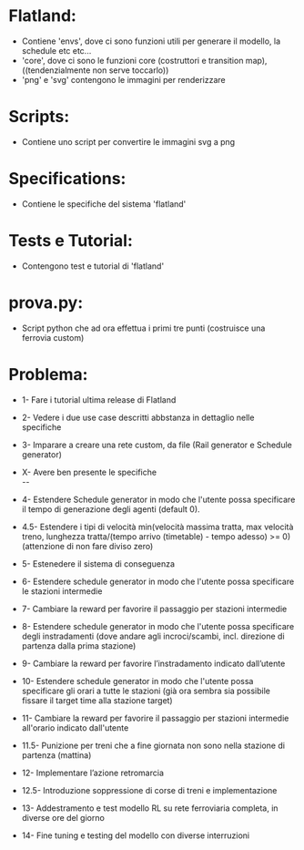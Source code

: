 # Flatland:   
- Contiene 'envs', dove ci sono funzioni utili per generare il modello, la schedule etc etc...    
- 'core', dove ci sono le funzioni core (costruttori e transition map), ((tendenzialmente non serve toccarlo))   
- 'png' e 'svg' contengono le immagini per renderizzare    

# Scripts:    
- Contiene uno script per convertire le immagini svg a png

# Specifications:
- Contiene le specifiche del sistema 'flatland'

# Tests e Tutorial:
- Contengono test e tutorial di 'flatland'

# prova.py:
- Script python che ad ora effettua i primi tre punti (costruisce una ferrovia custom)

# Problema:
- 1- Fare i tutorial ultima release di Flatland
- 2- Vedere i due use case descritti abbstanza in dettaglio nelle specifiche
- 3- Imparare a creare una rete custom, da file (Rail generator e Schedule generator)
- X- Avere ben presente le specifiche    
--
- 4- Estendere Schedule generator in modo che l'utente possa specificare il tempo di generazione degli agenti (default 0).
- 4.5- Estendere i tipi di velocità min(velocità massima tratta, max velocità treno, lunghezza tratta/(tempo arrivo (timetable) - tempo adesso) >= 0) (attenzione di non fare diviso zero)
- 5- Estenedere il sistema di conseguenza
- 6- Estendere schedule generator in modo che l'utente possa specificare le stazioni intermedie
- 7- Cambiare la reward per favorire il passaggio per stazioni intermedie

- 8- Estendere schedule generator in modo che l'utente possa specificare degli instradamenti (dove andare agli incroci/scambi, incl. direzione di partenza dalla prima stazione)
- 9- Cambiare la reward per favorire l’instradamento indicato dall’utente
- 10- Estendere schedule generator in modo che l'utente possa specificare gli orari a tutte le stazioni (già ora sembra sia possibile fissare il target time alla stazione target)

- 11- Cambiare la reward per favorire il passaggio per stazioni intermedie all'orario indicato dall'utente
- 11.5- Punizione per treni che a fine giornata non sono nella stazione di partenza (mattina)

- 12- Implementare l’azione retromarcia
- 12.5- Introduzione soppressione di corse di treni e implementazione 

- 13- Addestramento e test modello RL su rete ferroviaria completa, in diverse ore del giorno
- 14- Fine tuning e testing del modello con diverse interruzioni
